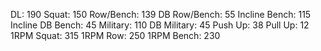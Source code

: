 DL: 190
 Squat: 150
 Row/Bench: 139
 DB Row/Bench: 55
 Incline Bench: 115
 Incline DB Bench: 45
 Military: 110
 DB Military: 45
 Push Up: 38
 Pull Up: 12
 1RPM Squat: 315
 1RPM Row: 250
 1RPM Bench: 230
